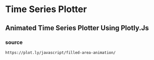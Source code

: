 # Time Series Plotter
## Animated Time Series Plotter Using Plotly.Js

### source
```
https://plot.ly/javascript/filled-area-animation/
```
